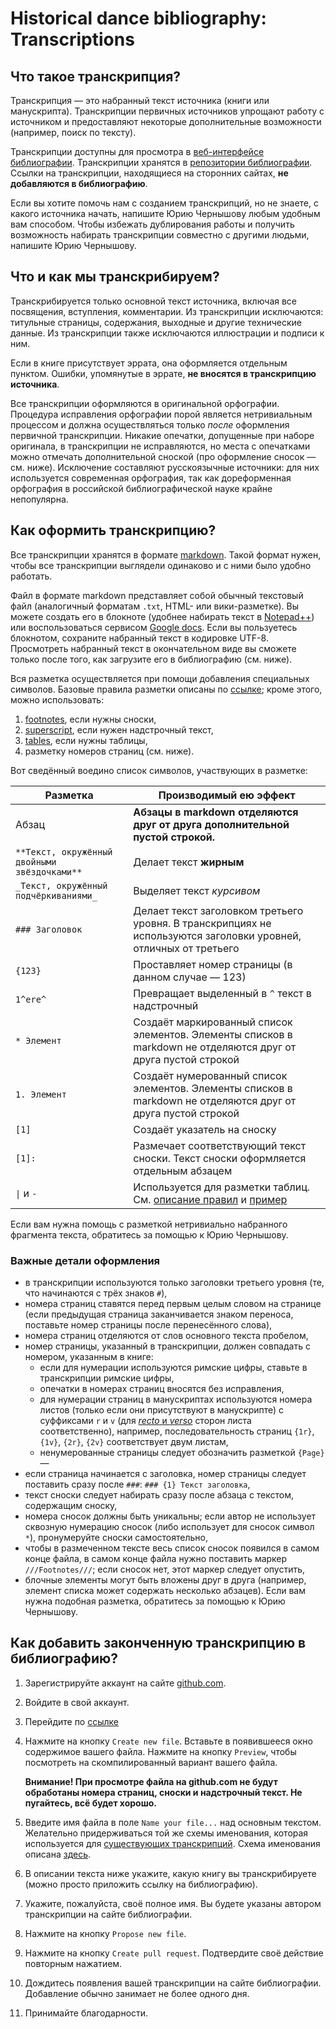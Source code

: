 # Historical dance bibliography: Transcriptions

## Что такое транскрипция?

Транскрипция — это набранный текст источника (книги или манускрипта). Транскрипции первичных источников упрощают работу с источником и предоставляют некоторые дополнительные возможности (например, поиск по тексту).

Транскрипции доступны для просмотра в [веб-интерфейсе библиографии](https://bib.hda.org.ru/advanced-search?transcription=true). Транскрипции хранятся в [репозитории библиографии](https://github.com/hda-technical/dancebooks). Ссылки на транскрипции, находящиеся на сторонних сайтах, **не добавляются в библиографию**.

Если вы хотите помочь нам с созданием транскрипций, но не знаете, с какого источника начать, напишите Юрию Чернышову любым удобным вам способом. Чтобы избежать дублирования работы и получить возможность набирать транскрипции совместно с другими людьми, напишите Юрию Чернышову.

## Что и как мы транскрибируем?

Транскрибируется только основной текст источника, включая все посвящения, вступления, комментарии. Из транскрипции исключаются: титульные страницы, содержания, выходные и другие технические данные. Из транскрипции также исключаются иллюстрации и подписи к ним.

Если в книге присутствует эррата, она оформляется отдельным пунктом. Ошибки, упомянутые в эррате, **не вносятся в транскрипцию источника**.

Все транскрипции оформляются в оригинальной орфографии. Процедура исправления орфографии порой является нетривиальным процессом и должна осуществляться только _после_ оформления первичной транскрипции. Никакие опечатки, допущенные при наборе оригинала, в транскрипции не исправляются, но места с опечатками можно отмечать дополнительной сноской (про оформление сносок — см. ниже). Исключение составляют русскоязычные источники: для них используется современная орфография, так как дореформенная орфография в российской библиографической науке крайне непопулярна.

## Как оформить транскрипцию?

Все транскрипции хранятся в формате [markdown](http://daringfireball.net/projects/markdown/syntax). Такой формат нужен, чтобы все транскрипции выглядели одинаково и с ними было удобно работать.

Файл в формате markdown представляет собой обычный текстовый файл (аналогичный форматам `.txt`, HTML- или вики-разметке). Вы можете создать его в блокноте (удобнее набирать текст в [Notepad++](https://notepad-plus-plus.org/)) или воспользоваться сервисом [Google docs](https://docs.google.com/). Если вы пользуетесь блокнотом, сохраните набранный текст в кодировке UTF-8. Просмотреть набранный текст в окончательном виде вы сможете только после того, как загрузите его в библиографию (см. ниже).

Вся разметка осуществляется при помощи добавления специальных символов. Базовые правила разметки описаны по [ссылке](http://daringfireball.net/projects/markdown/syntax); кроме этого, можно использовать:

1. [footnotes](http://pythonhosted.org/Markdown/extensions/footnotes.html), если нужны сноски,
2. [superscript](https://pypi.python.org/pypi/MarkdownSuperscript), если нужен надстрочный текст,
3. [tables](http://pythonhosted.org/Markdown/extensions/tables.html), если нужны таблицы,
4. разметку номеров страниц (см. ниже).

Вот сведённый воедино список символов, участвующих в разметке:

| Разметка | Производимый ею эффект |
| -------- | ---------------------- |
| Абзац | **Абзацы в markdown отделяются друг от друга дополнительной пустой строкой.** |
| `**Текст, окружённый двойными звёздочками**` | Делает текст **жирным** |
| `_Текст, окружённый подчёркиваниями_` | Выделяет текст _курсивом_ |
| `### Заголовок` | Делает текст заголовком третьего уровня. В транскрипциях не используются заголовки уровней, отличных от третьего |
| `{123}` | Проставляет номер страницы (в данном случае — 123) |
| `1^ere^` | Превращает выделенный в `^` текст в надстрочный |
| `* Элемент` | Создаёт маркированный список элементов. Элементы списков в markdown не отделяются друг от друга пустой строкой |
| `1. Элемент` | Создаёт нумерованный список элементов. Элементы списков в markdown не отделяются друг от друга пустой строкой |
| `[1]` | Создаёт указатель на сноску |
| `[1]:` | Размечает соответствующий текст сноски. Текст сноски оформляется отдельным абзацем |
| `\|` и `-` | Используется для разметки таблиц. См. [описание правил](http://pythonhosted.org/Markdown/extensions/tables.html) и [пример](https%3A%2F%2Fraw.githubusercontent.com%2Fhda-technical%2Fdancebooks%2Fmaster%2Ftranscriptions%2F%5B1839,%20ru%5D%20%D0%90.%20%D0%9C%D0%B0%D0%BA%D1%81%D0%B8%D0%BD%20-%20%D0%98%D0%B7%D1%83%D1%87%D0%B5%D0%BD%D0%B8%D0%B5%20%D0%B1%D0%B0%D0%BB%D1%8C%D0%BD%D1%8B%D1%85%20%D1%82%D0%B0%D0%BD%D1%86%D0%B5%D0%B2.md) |

Если вам нужна помощь с разметкой нетривиально набранного фрагмента текста, обратитесь за помощью к Юрию Чернышову.

### Важные детали оформления

* в транскрипции используются только заголовки третьего уровня (те, что начинаются с трёх знаков `#`),
* номера страниц ставятся перед первым целым словом на странице (если предыдущая страница заканчивается знаком переноса, поставьте номер страницы после перенесённого слова),
* номера страниц отделяются от слов основного текста пробелом,
* номер страницы, указанный в транскрипции, должен совпадать с номером, указанным в книге:
	* если для нумерации используются римские цифры, ставьте в транскрипции римские цифры,
	* опечатки в номерах страниц вносятся без исправления,
	* для нумерации страниц в манускриптах используются номера листов (только если они присутствуют в манускрипте) с суффиксами `r` и `v` (для [_recto_ и _verso_](https://en.wikipedia.org/wiki/Recto_and_verso) сторон листа соответственно), например, последовательность страниц `{1r}`, `{1v}`, `{2r}`, `{2v}` соответствует двум листам,
	* ненумерованные страницы следует обозначить разметкой `{Page}` —
* если страница начинается с заголовка, номер страницы следует поставить сразу после `###`: `### {1} Текст заголовка`,
* текст сноски следует набирать сразу после абзаца с текстом, содержащим сноску,
* номера сносок должны быть уникальны; если автор не использует сквозную нумерацию сносок (либо использует для сносок символ `*`), пронумеруйте сноски самостоятельно,
* чтобы в размеченном тексте весь список сносок появился в самом конце файла, в самом конце файла нужно поставить маркер `///Footnotes///`; если сносок нет, этот маркер следует опустить,
* блочные элементы могут быть вложены друг в друга (например, элемент списка может содержать несколько абзацев). Если вам нужна подобная разметка, обратитесь за помощью к Юрию Чернышову.

## Как добавить законченную транскрипцию в библиографию?

1. Зарегистрируйте аккаунт на сайте [github.com](https://github.com).
2. Войдите в свой аккаунт.
3. Перейдите по [ссылке](https://github.com/hda-technical/dancebooks/tree/master/transcriptions)
4. 
	Нажмите на кнопку `Create new file`. Вставьте в появившееся окно содержимое вашего файла. Нажмите на кнопку `Preview`, чтобы посмотреть на скомпилированный вариант вашего файла. 
	
	**Внимание! При просмотре файла на github.com не будут обработаны номера страниц, сноски и надстрочный текст. Не пугайтесь, всё будет хорошо.**
5. Введите имя файла в поле `Name your file...` над основным текстом. Желательно придерживаться той же схемы именования, которая используется для [существующих транскрипций](https://github.com/hda-technical/dancebooks/tree/master/transcriptions). Схема именования описана [здесь](https://github.com/hda-technical/docs/blob/master/common.md#filenames).
6. В описании текста ниже укажите, какую книгу вы транскрибируете (можно просто приложить ссылку на библиографию).
7. Укажите, пожалуйста, своё полное имя. Вы будете указаны автором транскрипции на сайте библиографии.
8. Нажмите на кнопку `Propose new file`.
9. Нажмите на кнопку `Create pull request`. Подтвердите своё действие повторным нажатием.
10. Дождитесь появления вашей транскрипции на сайте библиографии. Добавление обычно занимает не более одного дня.
11. Принимайте благодарности.
